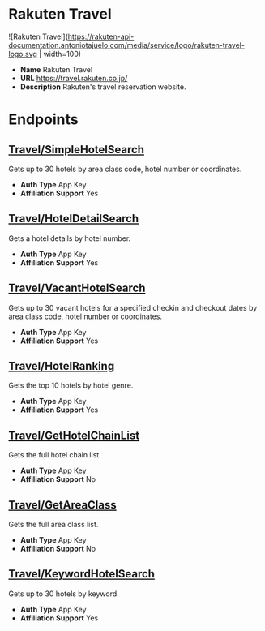 # Rakuten Travel

![Rakuten Travel](https://rakuten-api-documentation.antoniotajuelo.com/media/service/logo/rakuten-travel-logo.svg | width=100)
* **Name** Rakuten Travel
* **URL** https://travel.rakuten.co.jp/
* **Description** Rakuten's travel reservation website.

# Endpoints

## [Travel/SimpleHotelSearch](TravelSimpleHotelSearch)
Gets up to 30 hotels by area class code, hotel number or coordinates.
* **Auth Type** App Key
* **Affiliation Support** Yes

## [Travel/HotelDetailSearch](TravelHotelDetailSearch)
Gets a hotel details by hotel number.
* **Auth Type** App Key
* **Affiliation Support** Yes

## [Travel/VacantHotelSearch](TravelVacantHotelSearch)
Gets up to 30 vacant hotels for a specified checkin and checkout dates by area class code, hotel number or coordinates.
* **Auth Type** App Key
* **Affiliation Support** Yes

## [Travel/HotelRanking](TravelHotelRanking)
Gets the top 10 hotels by hotel genre.
* **Auth Type** App Key
* **Affiliation Support** Yes

## [Travel/GetHotelChainList](TravelGetHotelChainList)
Gets the full hotel chain list.
* **Auth Type** App Key
* **Affiliation Support** No

## [Travel/GetAreaClass](TravelGetAreaClass)
Gets the full area class list.
* **Auth Type** App Key
* **Affiliation Support** No

## [Travel/KeywordHotelSearch](TravelKeywordHotelSearch)
Gets up to 30 hotels by keyword.
* **Auth Type** App Key
* **Affiliation Support** Yes
